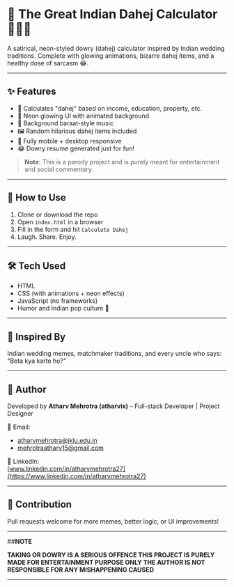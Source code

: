 # 💸 The Great Indian Dahej Calculator 🤵💍👰

A satirical, neon-styled dowry (dahej) calculator inspired by Indian wedding traditions. Complete with glowing animations, bizarre dahej items, and a healthy dose of sarcasm 😂.

---

## ✨ Features

- 🧮 Calculates "dahej" based on income, education, property, etc.
- 🌈 Neon glowing UI with animated background
- 🎷 Background baraat-style music
- 🖼 Random hilarious dahej items included
- 📱 Fully mobile + desktop responsive
- 😂 Dowry resume generated just for fun!

> **Note**: This is a parody project and is purely meant for entertainment and social commentary.

---

## 🚀 How to Use

1. Clone or download the repo
2. Open `index.html` in a browser
3. Fill in the form and hit `Calculate Dahej`
4. Laugh. Share. Enjoy.

---

## 🛠 Tech Used

- HTML
- CSS (with animations + neon effects)
- JavaScript (no frameworks)
- Humor and Indian pop culture 🎉

---

## 🧠 Inspired By

Indian wedding memes, matchmaker traditions, and every uncle who says: “Beta kya karte ho?”

---

## 🙋 Author

Developed by **Atharv Mehrotra (atharvix)** – Full-stack Developer | Project Designer

📧 Email:  
- [atharvmehrotra@jklu.edu.in](mailto:atharvmehrotra@jklu.edu.in)  
- [mehrotraatharv15@gmail.com](mailto:mehrotraatharv15@gmail.com)

🔗 LinkedIn:  
[www.linkedin.com/in/atharvmehrotra27](https://www.linkedin.com/in/atharvmehrotra27)



---

## 🤝 Contribution

Pull requests welcome for more memes, better logic, or UI improvements!

---

##**NOTE**

**TAKING OR DOWRY IS A SERIOUS OFFENCE THIS PROJECT IS PURELY MADE FOR ENTERTAINMENT PURPOSE ONLY THE AUTHOR IS NOT RESPONSIBLE FOR ANY MISHAPPENING CAUSED**

---



